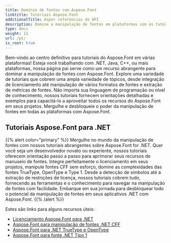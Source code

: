 ```yaml
---
title: Domínio de fontes com Aspose.Font
linktitle: Tutoriais Aspose.Font
additionalTitle: Aspor referências de API
description: Domine a manipulação de fontes em plataformas com os tutoriais Aspose.Font. Do .NET ao Java, C++ e muito mais, desbloqueie recursos de manipulação de fontes sem esforço.
type: docs
weight: 11
url: /pt/
is_root: true
---
```


Bem-vindo ao centro definitivo para tutoriais do Aspose.Font em várias plataformas! Esteja você trabalhando com .NET, Java, C++, ou mais plataformas, nossa página pai serve como um recurso abrangente para dominar a manipulação de fontes com Aspose.Font. Explore uma variedade de tutoriais que cobrem uma ampla variedade de tópicos, desde integração de licenciamento até manipulação de vários formatos de fontes e extração de métricas de fontes. Não importa sua linguagem de programação ou nível de conhecimento, nossos tutoriais fornecem orientações detalhadas e exemplos para capacitá-lo a aproveitar todos os recursos do Aspose.Font em seus projetos. Mergulhe e desbloqueie o poder da manipulação de fontes em todas as plataformas com Aspose.Font.

## Tutoriais Aspose.Font para .NET
{{% alert color="primary" %}}
Mergulhe no mundo da manipulação de fontes com nossos tutoriais abrangentes sobre Aspose.Font for .NET. Quer você seja um desenvolvedor novato ou experiente, nossos tutoriais oferecem orientação passo a passo para aprimorar seus recursos de manuseio de fontes. Integre perfeitamente o licenciamento em seus projetos, manipule fontes CFF sem esforço, domine as complexidades das fontes TrueType, OpenType e Type 1. Desde a detecção de símbolos até a extração de restrições de licença, nossos tutoriais cobrem tudo, fornecendo as ferramentas e o conhecimento para navegar na manipulação de fontes com facilidade. Embarque em sua jornada para desbloquear todo o potencial da manipulação de fontes em seus aplicativos .NET com Aspose.Font.
{{% /alert %}}

Estes são links para alguns recursos úteis:
 
- [Licenciamento Aspose.Font para .NET](./net/licensing/)
- [Aspose.Font para manipulação de fontes .NET CFF](./net/cff-font-handling/)
- [Aspose.Font para .NET TrueType e OpenType](./net/truetype-opentype/)
- [Aspose.Font para fonte .NET Tipo 1](./net/aspose-font-net-type1-font/)